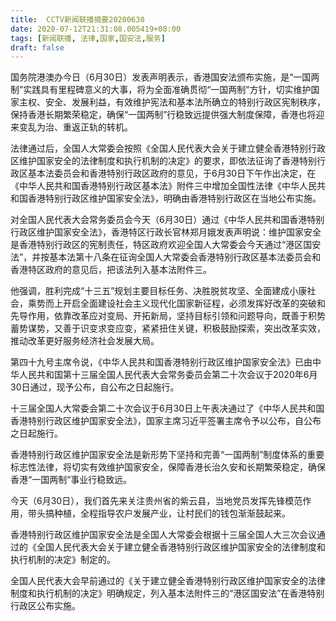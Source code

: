 ```yaml
---
title:  CCTV新闻联播摘要20200630
date: 2020-07-12T21:31:08.005419+08:00
tags: [新闻联播, 法律,国家,国安法,服务]
draft: false
---
```


国务院港澳办今日（6月30日）发表声明表示，香港<span class="keywords_content">国安法</span>颁布实施，是“一国两制”实践具有里程碑意义的大事，将为全面准确贯彻“一国两制”方针，切实维护<span class="keywords_content">国家</span>主权、安全、发展利益，有效维护宪法和基本法所确立的特别行政区宪制秩序，保持香港长期繁荣稳定，确保“一国两制”行稳致远提供强大制度保障，香港也将迎来变乱为治、重返正轨的转机。

<span class="keywords_content">法律</span>通过后，全国人大常委会按照《全国人民代表大会关于建立健全香港特别行政区维护<span class="keywords_content">国家</span>安全的<span class="keywords_content">法律</span>制度和执行机制的决定》的要求，即依法征询了香港特别行政区基本法委员会和香港特别行政区政府的意见，于6月30日下午作出决定，在《中华人民共和国香港特别行政区基本法》附件三中增加全国性<span class="keywords_content">法律</span>《中华人民共和国香港特别行政区维护<span class="keywords_content">国家</span>安全法》，明确由香港特别行政区在当地公布实施。

对全国人民代表大会常务委员会今天（6月30日）通过《中华人民共和国香港特别行政区维护<span class="keywords_content">国家</span>安全法》，香港特区行政长官林郑月娥发表声明说：维护<span class="keywords_content">国家</span>安全是香港特别行政区的宪制责任，特区政府欢迎全国人大常委会今天通过“港区<span class="keywords_content">国安法</span>”，并按基本法第十八条在征询全国人大常委会香港特别行政区基本法委员会和香港特区政府的意见后，把该法列入基本法附件三。

他强调，胜利完成“十三五”规划主要目标任务、决胜脱贫攻坚、全面建成小康社会，乘势而上开启全面建设社会主义现代化<span class="keywords_content">国家</span>新征程，必须发挥好改革的突破和先导作用，依靠改革应对变局、开拓新局，坚持目标引领和问题导向，既善于积势蓄势谋势，又善于识变求变应变，紧紧扭住关键，积极鼓励探索，突出改革实效，推动改革更好<span class="keywords_fund">服务</span>经济社会发展大局。

第四十九号主席令说，《中华人民共和国香港特别行政区维护<span class="keywords_content">国家</span>安全法》已由中华人民共和国第十三届全国人民代表大会常务委员会第二十次会议于2020年6月30日通过，现予公布，自公布之日起施行。

十三届全国人大常委会第二十次会议于6月30日上午表决通过了《中华人民共和国香港特别行政区维护<span class="keywords_content">国家</span>安全法》，<span class="keywords_content">国家</span>主席习近平签署主席令予以公布，自公布之日起施行。

香港特别行政区维护<span class="keywords_content">国家</span>安全法是新形势下坚持和完善“一国两制”制度体系的重要标志性<span class="keywords_content">法律</span>，将切实有效维护<span class="keywords_content">国家</span>安全，保障香港长治久安和长期繁荣稳定，确保香港“一国两制”事业行稳致远。

今天（6月30日），我们首先来关注贵州省的紫云县，当地党员发挥先锋模范作用，带头搞种植，全程指导农户发展产业，让村民们的钱包渐渐鼓起来。

香港特别行政区维护<span class="keywords_content">国家</span>安全法是全国人大常委会根据十三届全国人大三次会议通过的《全国人民代表大会关于建立健全香港特别行政区维护<span class="keywords_content">国家</span>安全的<span class="keywords_content">法律</span>制度和执行机制的决定》制定的。

全国人民代表大会早前通过的《关于建立健全香港特别行政区维护<span class="keywords_content">国家</span>安全的<span class="keywords_content">法律</span>制度和执行机制的决定》明确规定，列入基本法附件三的“港区<span class="keywords_content">国安法</span>”在香港特别行政区公布实施。
